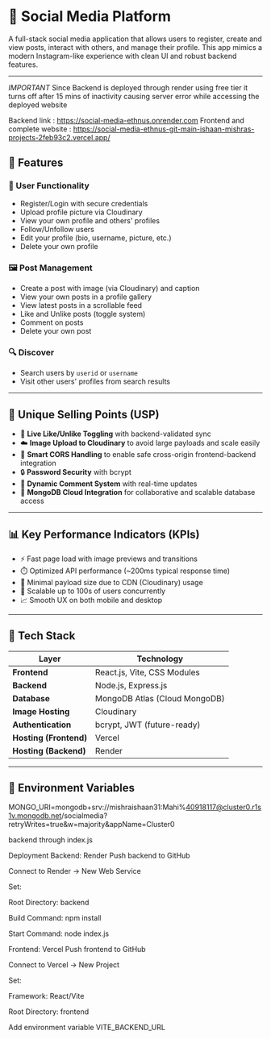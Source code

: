 # 📸 Social Media Platform

A full-stack social media application that allows users to register, create and view posts, interact with others, and manage their profile. This app mimics a modern Instagram-like experience with clean UI and robust backend features.

---

*IMPORTANT*
Since Backend is deployed through render using free tier it turns off after 15 mins of inactivity causing server error while accessing the deployed website

Backend link : https://social-media-ethnus.onrender.com
Frontend and complete website : https://social-media-ethnus-git-main-ishaan-mishras-projects-2feb93c2.vercel.app/

## 🌟 Features

### 🧑 User Functionality
- Register/Login with secure credentials
- Upload profile picture via Cloudinary
- View your own profile and others' profiles
- Follow/Unfollow users
- Edit your profile (bio, username, picture, etc.)
- Delete your own profile

### 🖼️ Post Management
- Create a post with image (via Cloudinary) and caption
- View your own posts in a profile gallery
- View latest posts in a scrollable feed
- Like and Unlike posts (toggle system)
- Comment on posts
- Delete your own post

### 🔍 Discover
- Search users by `userid` or `username`
- Visit other users' profiles from search results

---

## 🚀 Unique Selling Points (USP)
- 🔁 **Live Like/Unlike Toggling** with backend-validated sync
- ☁️ **Image Upload to Cloudinary** to avoid large payloads and scale easily
- 🧠 **Smart CORS Handling** to enable safe cross-origin frontend-backend integration
- 🔒 **Password Security** with bcrypt
- 💬 **Dynamic Comment System** with real-time updates
- 🧾 **MongoDB Cloud Integration** for collaborative and scalable database access

---

## 📊 Key Performance Indicators (KPIs)
- ⚡ Fast page load with image previews and transitions
- ⏱️ Optimized API performance (~200ms typical response time)
- 🧵 Minimal payload size due to CDN (Cloudinary) usage
- 👥 Scalable up to 100s of users concurrently
- 📈 Smooth UX on both mobile and desktop

---

## 🔧 Tech Stack

| Layer          | Technology                          |
|----------------|--------------------------------------|
| **Frontend**   | React.js, Vite, CSS Modules          |
| **Backend**    | Node.js, Express.js                  |
| **Database**   | MongoDB Atlas (Cloud MongoDB)        |
| **Image Hosting** | Cloudinary                        |
| **Authentication** | bcrypt, JWT (future-ready)       |
| **Hosting (Frontend)** | Vercel                      |
| **Hosting (Backend)**  | Render                      |

---


## 🔐 Environment Variables
MONGO_URI=mongodb+srv://mishraishaan31:Mahi%40918117@cluster0.r1s1v.mongodb.net/socialmedia?retryWrites=true&w=majority&appName=Cluster0


backend through index.js


Deployment
Backend: Render
Push backend to GitHub

Connect to Render → New Web Service

Set:

Root Directory: backend

Build Command: npm install

Start Command: node index.js

Frontend: Vercel
Push frontend to GitHub

Connect to Vercel → New Project

Set:

Framework: React/Vite

Root Directory: frontend

Add environment variable VITE_BACKEND_URL